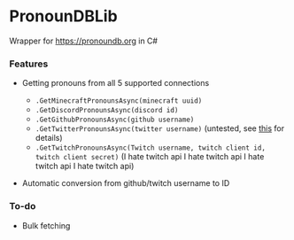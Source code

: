 # PronounDBLib
 
Wrapper for https://pronoundb.org in C#

### Features
- Getting pronouns from all 5 supported connections
    - `.GetMinecraftPronounsAsync(minecraft uuid)`
    - `.GetDiscordPronounsAsync(discord id)`    
    - `.GetGithubPronounsAsync(github username)`    
    - `.GetTwitterPronounsAsync(twitter username)` (untested, see [this](https://github.com/Captain8771/PronounDBLib/blob/master/PronounDBLibTests/Tests.cs#L43-L49) for details)     
    - `.GetTwitchPronounsAsync(Twitch username, twitch client id, twitch client secret)` (I hate twitch api I hate twitch api I hate twitch api I hate twitch api)

- Automatic conversion from github/twitch username to ID

### To-do
- Bulk fetching

 
